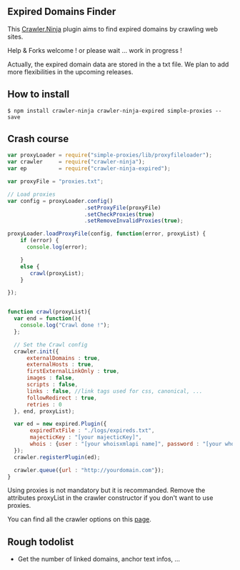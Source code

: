Expired Domains Finder
---------------------

This [Crawler.Ninja](https://github.com/christophebe/crawler.ninja)  plugin aims to find expired domains by crawling web sites.

Help & Forks welcome ! or please wait ... work in progress !

Actually, the expired domain data are stored in the a txt file. We plan to add more flexibilities in the upcoming releases.

How to install
--------------

    $ npm install crawler-ninja crawler-ninja-expired simple-proxies --save


Crash course
------------


```javascript
var proxyLoader = require("simple-proxies/lib/proxyfileloader");
var crawler     = require("crawler-ninja");
var ep          = require("crawler-ninja-expired");

var proxyFile = "proxies.txt";

// Load proxies
var config = proxyLoader.config()
                        .setProxyFile(proxyFile)
                        .setCheckProxies(true)
                        .setRemoveInvalidProxies(true);

proxyLoader.loadProxyFile(config, function(error, proxyList) {
    if (error) {
      console.log(error);

    }
    else {
       crawl(proxyList);
    }

});


function crawl(proxyList){
  var end = function(){
    console.log("Crawl done !");
  };

  // Set the Crawl config
  crawler.init({
      externalDomains : true,
      externalHosts : true,
      firstExternalLinkOnly : true,
      images : false,
      scripts : false,
      links : false, //link tags used for css, canonical, ...
      followRedirect : true,
      retries : 0
  }, end, proxyList);

  var ed = new expired.Plugin({
       expiredTxtFile : "./logs/expireds.txt",
       majecticKey : "[your majecticKey]",
       whois : {user : "[your whoisxmlapi name]", password : "[your whoisxmlapi password]"}
  });
  crawler.registerPlugin(ed);

  crawler.queue({url : "http://yourdomain.com"});
}


```

Using proxies is not mandatory but it is recommanded. Remove the attributes proxyList in the crawler constructor if you don't want to use proxies.

You can find all the crawler options on this [page](https://github.com/christophebe/crawler.ninja).


Rough todolist
--------------

 * Get the number of linked domains, anchor text infos, ...
